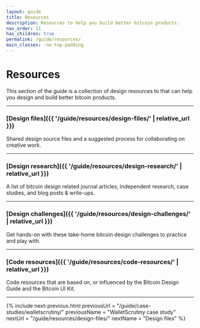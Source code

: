 ```yaml
---
layout: guide
title: Resources
description: Resources to help you build better bitcoin products.
nav_order: 11
has_children: true
permalink: /guide/resources/
main_classes: -no-top-padding
---
```


<!--

Editors notes

Illustration sources:

-->

# Resources

This section of the guide is a collection of design resources to that can help you design and build better bitcoin products.

---

### [Design files]({{ '/guide/resources/design-files/' | relative_url }})

Shared design source files and a suggested process for collaborating on creative work.

---

### [Design research]({{ '/guide/resources/design-research/' | relative_url }})

A list of bitcoin design related journal articles, independent research, case studies, and blog posts & write-ups.

---

### [Design challenges]({{ '/guide/resources/design-challenges/' | relative_url }})

Get hands-on with these take-home bitcoin design challenges to practice and play with.

---

### [Code resources]({{ '/guide/resources/code-resources/' | relative_url }})

Code resources that are based on, or influenced by the Bitcoin Design Guide and the Bitcoin UI Kit.

---

{% include next-previous.html
   previousUrl = "/guide/case-studies/walletscrutiny/"
   previousName = "WalletScrutiny case study"
   nextUrl = "/guide/resources/design-files/"
   nextName = "Design files"
%}
